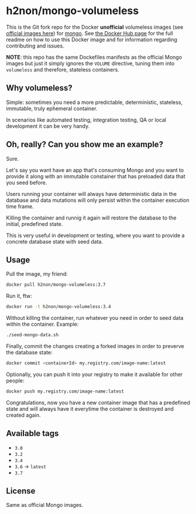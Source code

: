 # h2non/mongo-volumeless

This is the Git fork repo for the Docker **unofficial** volumeless images (see [official images here](https://docs.docker.com/docker-hub/official_repos/)) for [mongo](https://registry.hub.docker.com/_/mongo/). See [the Docker Hub page](https://registry.hub.docker.com/_/mongo/) for the full readme on how to use this Docker image and for information regarding contributing and issues.

**NOTE**: this repo has the same Dockefiles manifests as the official Mongo images but just it simply ignores the `VOLUME` directive, tuning them into `volumeless` and therefore, stateless containers.

## Why volumeless?

Simple: sometimes you need a more predictable, deterministic, stateless, immutable, truly ephemeral container.

In scenarios like automated testing, integration testing, QA or local development it can be very handy.

## Oh, really? Can you show me an example?

Sure.

Let's say you want have an app that's consuming Mongo and you want to provide it along with an immutable constainer that has preloaded data that you seed before.

Users running your container will always have deterministic data in the database and data mutations will only persist within the container execution time frame.

Killing the container and runnig it again will restore the database to the initial, predefined state.

This is very useful in development or testing, where you want to provide a concrete database state with seed data.

## Usage

Pull the image, my friend:
```bash
docker pull h2non/mongo-volumeless:3.7
```

Run it, ftw:
```bash
docker run -t h2non/mongo-volumeless:3.4
```

Without killing the container, run whatever you need in order to seed data within the container. Example: 
```bash
./seed-mongo-data.sh
```

Finally, commit the changes creating a forked images in order to preverve the database state:
```bash
docker commit <containerId> my.registry.com/image-name:latest
```

Optionally, you can push it into your registry to make it available for other people:
```bash
docker push my.registry.com/image-name:latest 
```

Congratulations, now you have a new container image that has a predefined state and will always have it everytime the container is destroyed and created again.

## Available tags

- `3.0`
- `3.2`
- `3.4`
- `3.6` -> `latest`
- `3.7`

## License

Same as official Mongo images.
